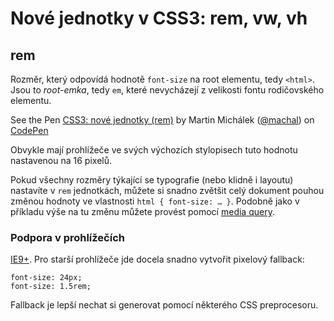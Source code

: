 Nové jednotky v CSS3: rem, vw, vh
============
    


rem
---
  
Rozměr, který odpovídá hodnotě `font-size` na root elementu, tedy `<html>`. Jsou to *root-emka*, tedy `em`, které nevycházejí z velikosti fontu rodičovského elementu.
  
<p data-height="206" data-theme-id="502" data-slug-hash="mnbaA" data-user="machal" data-default-tab="result" class='codepen'>See the Pen <a href='http://codepen.io/machal/pen/mnbaA'>CSS3: nové jednotky (rem)</a> by Martin Michálek (<a href='http://codepen.io/machal'>@machal</a>) on <a href='http://codepen.io'>CodePen</a></p>
<script async src="http://codepen.io/assets/embed/ei.js"></script>

Obvykle mají prohlížeče ve svých výchozích stylopisech tuto hodnotu nastavenou na 16 pixelů. 

Pokud všechny rozměry týkající se typografie (nebo klidně i layoutu) nastavíte v `rem` jednotkách, můžete si snadno zvětšit celý dokument pouhou změnou hodnoty ve vlastnosti `html { font-size: … }`. Podobně jako v příkladu výše na tu změnu můžete provést pomocí [media query](/css3-media-queries).
  
### Podpora v prohlížečích

[IE9+](http://caniuse.com/rem). Pro starší prohlížeče jde docela snadno vytvořit pixelový fallback:

	font-size: 24px;
	font-size: 1.5rem;

Fallback je lepší nechat si generovat pomocí některého CSS preprocesoru.

